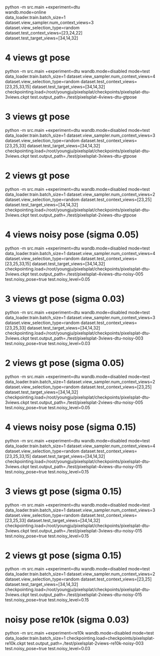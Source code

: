 python -m src.main +experiment=dtu \
    wandb.mode=online \
    data_loader.train.batch_size=1 \
    dataset.view_sampler.num_context_views=3 \
    dataset.view_selection_type=random \
    dataset.test_context_views=[23,24,22] \
    dataset.test_target_views=[34,14,32]


# 4 views gt pose
python -m src.main +experiment=dtu wandb.mode=disabled mode=test data_loader.train.batch_size=1 dataset.view_sampler.num_context_views=4 dataset.view_selection_type=random dataset.test_context_views=[23,25,33,15] dataset.test_target_views=[34,14,32] checkpointing.load=/root/youngju/pixelsplat/checkpoints/pixelsplat-dtu-3views.ckpt test.output_path=./test/pixelsplat-4views-dtu-gtpose

# 3 views gt pose
python -m src.main +experiment=dtu wandb.mode=disabled mode=test data_loader.train.batch_size=1 dataset.view_sampler.num_context_views=3 dataset.view_selection_type=random dataset.test_context_views=[23,25,33] dataset.test_target_views=[34,14,32] checkpointing.load=/root/youngju/pixelsplat/checkpoints/pixelsplat-dtu-3views.ckpt test.output_path=./test/pixelsplat-3views-dtu-gtpose

# 2 views gt pose
python -m src.main +experiment=dtu wandb.mode=disabled mode=test data_loader.train.batch_size=1 dataset.view_sampler.num_context_views=2 dataset.view_selection_type=random dataset.test_context_views=[23,25] dataset.test_target_views=[34,14,32] checkpointing.load=/root/youngju/pixelsplat/checkpoints/pixelsplat-dtu-3views.ckpt test.output_path=./test/pixelsplat-2views-dtu-gtpose


# 4 views noisy pose (sigma 0.05)
python -m src.main +experiment=dtu wandb.mode=disabled mode=test data_loader.train.batch_size=1 dataset.view_sampler.num_context_views=4 dataset.view_selection_type=random dataset.test_context_views=[23,25,33,15] dataset.test_target_views=[34,14,32] checkpointing.load=/root/youngju/pixelsplat/checkpoints/pixelsplat-dtu-3views.ckpt test.output_path=./test/pixelsplat-4views-dtu-noisy-005 test.noisy_pose=true test.noisy_level=0.05

# 3 views gt pose (sigma 0.03)
python -m src.main +experiment=dtu wandb.mode=disabled mode=test data_loader.train.batch_size=1 dataset.view_sampler.num_context_views=3 dataset.view_selection_type=random dataset.test_context_views=[23,25,33] dataset.test_target_views=[34,14,32] checkpointing.load=/root/youngju/pixelsplat/checkpoints/pixelsplat-dtu-3views.ckpt test.output_path=./test/pixelsplat-3views-dtu-noisy-003 test.noisy_pose=true test.noisy_level=0.03

# 2 views gt pose (sigma 0.05)
python -m src.main +experiment=dtu wandb.mode=disabled mode=test data_loader.train.batch_size=1 dataset.view_sampler.num_context_views=2 dataset.view_selection_type=random dataset.test_context_views=[23,25] dataset.test_target_views=[34,14,32] checkpointing.load=/root/youngju/pixelsplat/checkpoints/pixelsplat-dtu-3views.ckpt test.output_path=./test/pixelsplat-2views-dtu-noisy-005 test.noisy_pose=true test.noisy_level=0.05


# 4 views noisy pose (sigma 0.15)
python -m src.main +experiment=dtu wandb.mode=disabled mode=test data_loader.train.batch_size=1 dataset.view_sampler.num_context_views=4 dataset.view_selection_type=random dataset.test_context_views=[23,25,33,15] dataset.test_target_views=[34,14,32] checkpointing.load=/root/youngju/pixelsplat/checkpoints/pixelsplat-dtu-3views.ckpt test.output_path=./test/pixelsplat-4views-dtu-noisy-015 test.noisy_pose=true test.noisy_level=0.15

# 3 views gt pose (sigma 0.15)
python -m src.main +experiment=dtu wandb.mode=disabled mode=test data_loader.train.batch_size=1 dataset.view_sampler.num_context_views=3 dataset.view_selection_type=random dataset.test_context_views=[23,25,33] dataset.test_target_views=[34,14,32] checkpointing.load=/root/youngju/pixelsplat/checkpoints/pixelsplat-dtu-3views.ckpt test.output_path=./test/pixelsplat-3views-dtu-noisy-015 test.noisy_pose=true test.noisy_level=0.15

# 2 views gt pose (sigma 0.15)
python -m src.main +experiment=dtu wandb.mode=disabled mode=test data_loader.train.batch_size=1 dataset.view_sampler.num_context_views=2 dataset.view_selection_type=random dataset.test_context_views=[23,25] dataset.test_target_views=[34,14,32] checkpointing.load=/root/youngju/pixelsplat/checkpoints/pixelsplat-dtu-3views.ckpt test.output_path=./test/pixelsplat-2views-dtu-noisy-015 test.noisy_pose=true test.noisy_level=0.15

# noisy pose re10k (sigma 0.03)
python -m src.main +experiment=re10k wandb.mode=disabled mode=test data_loader.train.batch_size=1 checkpointing.load=checkpoints/pixelsplat-re10k.ckpt test.output_path=./test/pixelsplat-2views-re10k-noisy-003 test.noisy_pose=true test.noisy_level=0.03